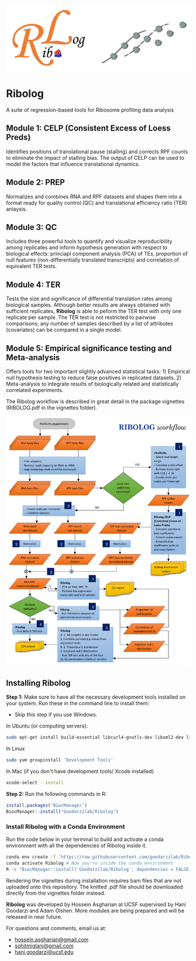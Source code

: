 ![Logo-r](https://github.com/Goodarzilab/Ribolog/blob/master/vignettes/Logo3.png)

# Ribolog
A suite of regression-based tools for Ribosome profiling data analysis

## Module 1: CELP (Consistent Excess of Loess Preds)
Identifies positions of translational pause (stalling)
and corrects RPF counts to eliminate the impact of stalling bias. The output of CELP can be used to model the
factors that influence translational dynamics.

## Module 2: PREP
Normalizes and combines RNA and RPF datasets and shapes them into a format ready for quality control (QC) and translational
efficiency ratio (TER) anlaysis.

## Module 3: QC
Includes three powerful tools to quantify and visualize reproducibility among replicates and inform hypothesis generation with respect to biological effects:
princiapl component analysis (PCA) of TEs, proportion of null features (non-differentially translated transcripts)
and correlation of equivalent TER tests.

## Module 4: TER
Tests the size and significance of differential translation
rates among biological samples. Although better results are always obtained with sufficient replicates, __Ribolog__ is able to peform the TER test with only one replicate per sample. The TER test is not restricted to pairwise comparisons; any number of samples described by a list of attributes (covariates) can be compared in a single model.

## Module 5: Empirical significance testing and Meta-analysis
Offers tools for two important slightly advanced statistical tasks: 1) Empirical null hypothesis testing to reduce false positives in replicated datasets.
2) Meta-analysis to integrate
results of biologically related and statistically correlated experiments.

The Ribolog workflow is described in great detail in the package vignettes (RIBOLOG.pdf in the vignettes folder).

![Logo-r](https://github.com/Goodarzilab/Ribolog/blob/master/vignettes/Ribolog_workflow.v5.png)

## Installing Ribolog

<b> Step 1:</b> Make sure to have all the necessary development tools installed on your system. Run these in the command line to install them: <br/>

- Skip this step if you use Windows.

In Ubuntu (or computing servers):
```sh
sudo apt-get install build-essential libcurl4-gnutls-dev libxml2-dev libssl-dev libz-dev libbz2-dev liblzma-dev
```

In Linux
```sh
sudo yum groupinstall 'Development Tools'
```

In Mac (if you don't have development tools/ Xcode installed)
```sh
xcode-select --install
```

<b> Step 2:</b>  Run the following commands in R:

```R
install.packages('BiocManager')
BiocManager::install("Goodarzilab/Ribolog")
```

### Install Ribolog with a Conda Environment
Run the code below in your terminal to build and activate a conda environment with all the dependencies of Ribolog inside it.

```sh
conda env create -f 'https://raw.githubusercontent.com/goodarzilab/Ribolog/master/environment.yml'
conda activate Ribolog # Now you're inside the conda environment
R -e "BiocManager::install('Goodarzilab/Ribolog', dependencies = FALSE)"
```

Rendering the vignettes during installation requires bam files that are not uploaded onto this repository. The knitted .pdf file should be downloaded directly from the vignettes folder instead.

__Ribolog__ was developed by Hossein Asgharian at UCSF supervised by Hani Goodarzi and Adam Olshen. More modules are being prepared and will be released in near future.

For questions and comments, email us at:  
- hossein.asgharian@gmail.com
- sohitmiglani@gmail.com
- hani.goodarzi@ucsf.edu
